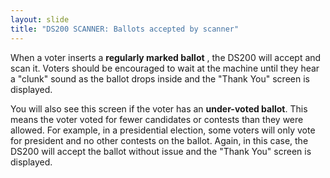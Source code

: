 ```yaml
---
layout: slide
title: "DS200 SCANNER: Ballots accepted by scanner"
---
```


When a voter inserts a **regularly marked ballot** , the DS200 will accept and scan it. Voters should be encouraged to wait at the machine until they hear a &quot;clunk&quot; sound as the ballot drops inside and the &quot;Thank You&quot; screen is displayed.

You will also see this screen if the voter has an **under-voted ballot**. This means the voter voted for fewer candidates or contests than they were allowed. For example, in a presidential election, some voters will only vote for president and no other contests on the ballot. Again, in this case, the DS200 will accept the ballot without issue and the &quot;Thank You&quot; screen is displayed.